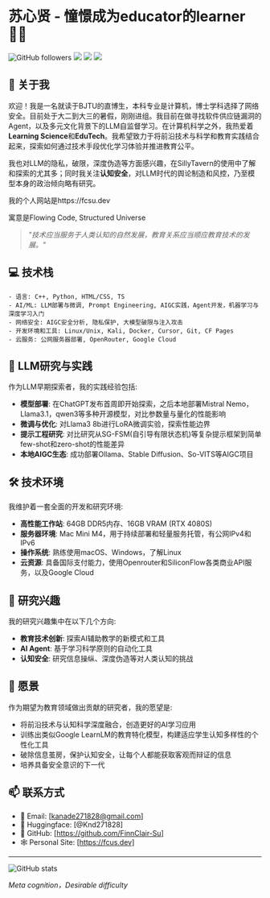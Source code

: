 # 苏心贤 - 憧憬成为educator的learner 👨‍🎓

![GitHub followers](https://img.shields.io/github/followers/FinnClair-Su?style=social)
![](https://img.shields.io/badge/LLM-Researcher-blue)
![](https://img.shields.io/badge/Education-Innovator-green)
![](https://img.shields.io/badge/Tech-Enthusiast-orange)

## 👋 关于我

欢迎！我是一名就读于BJTU的直博生，本科专业是计算机，博士学科选择了网络安全。目前处于大二到大三的暑假，刚刚进组。我目前在做寻找软件供应链漏洞的Agent，以及多元文化背景下的LLM自监督学习。在计算机科学之外，我热爱着**Learning Science**和**EduTech**。我希望致力于将前沿技术与科学和教育实践结合起来，探索如何通过技术手段优化学习体验并推进教育公平。

我也对LLM的隐私，破限，深度伪造等方面感兴趣，在SillyTavern的使用中了解和探索的尤其多；同时我关注**认知安全**，对LLM时代的舆论制造和风控，乃至模型本身的政治倾向略有研究。

我的个人网站是https://fcsu.dev

寓意是Flowing Code, Structured Universe

> *"技术应当服务于人类认知的自然发展，教育关系应当顺应教育技术的发展。"*

## 💻 技术栈

```
- 语言: C++, Python, HTML/CSS, TS
- AI/ML: LLM部署与微调, Prompt Engineering, AIGC实践，Agent开发，机器学习与深度学习入门
- 网络安全: AIGC安全分析, 隐私保护, 大模型破限与注入攻击
- 开发环境和工具: Linux/Unix, Kali, Docker, Cursor, Git, CF Pages
- 云服务: 公网服务器部署, OpenRouter, Google Cloud
```


## 🔬 LLM研究与实践

作为LLM早期探索者，我的实践经验包括:

- **模型部署**: 在ChatGPT发布首周即开始探索，之后本地部署Mistral Nemo，Llama3.1，qwen3等多种开源模型，对比参数量与量化的性能影响
- **微调与优化**: 对Llama3 8b进行LoRA微调实验，探索性能边界
- **提示工程研究**: 对比研究从SG-FSM(自引导有限状态机)等复杂提示框架到简单few-shot和zero-shot的性能差异
- **本地AIGC生态**: 成功部署Ollama、Stable Diffusion、So-VITS等AIGC项目

## 🛠️ 技术环境

我维护着一套全面的开发和研究环境:

- **高性能工作站**: 64GB DDR5内存、16GB VRAM (RTX 4080S)
- **服务器环境**: Mac Mini M4，用于持续部署和轻量服务托管，有公网IPv4和IPv6
- **操作系统**: 熟练使用macOS、Windows，了解Linux
- **云资源**: 具备国际支付能力，使用Openrouter和SiliconFlow各类商业API服务，以及Google Cloud

## 🔭 研究兴趣

我的研究兴趣集中在以下几个方向:

- **教育技术创新**: 探索AI辅助教学的新模式和工具
- **AI Agent**: 基于学习科学原则的自动化工具
- **认知安全**: 研究信息操纵、深度伪造等对人类认知的挑战

## 🌱 愿景

作为期望为教育领域做出贡献的研究者，我的愿望是:

- 将前沿技术与认知科学深度融合，创造更好的AI学习应用
- 训练出类似Google LearnLM的教育特化模型，构建适应学生认知多样性的个性化工具
- 破除信息茧房，保护认知安全，让每个人都能获取客观而辩证的信息
- 培养具备安全意识的下一代

## 📫 联系方式

- 📧 Email: [kanade271828@gmail.com]
- 🤗 Huggingface: [@Knd271828]
- 🐙 GitHub: [https://github.com/FinnClair-Su]
- 🕸️ Personal Site: [https://fcus.dev]

---

![GitHub stats](https://github-readme-stats.vercel.app/api?username=FinnClair-Su&show_icons=true&theme=radical)

*Meta cognition，Desirable difficulty*
